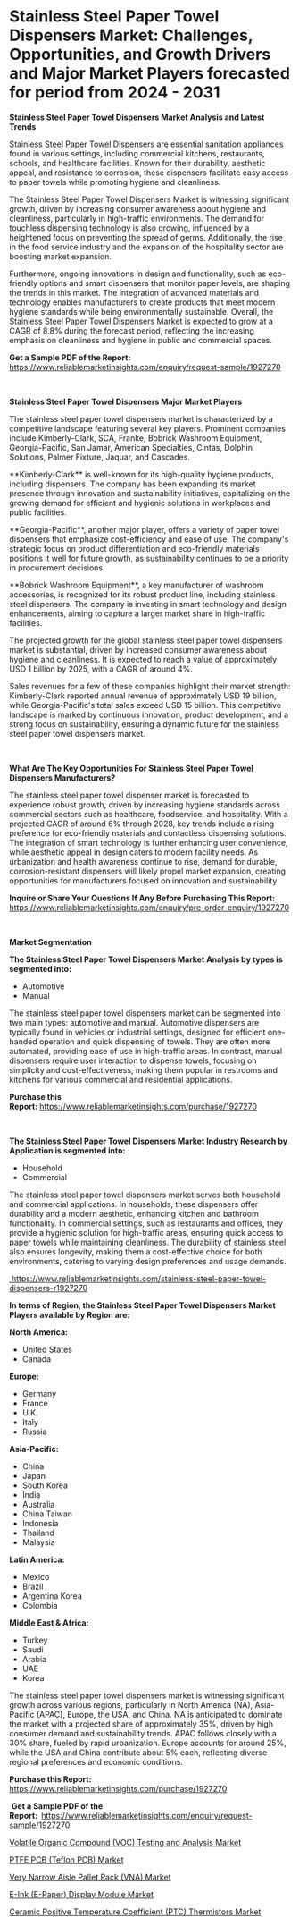 <p><h1>Stainless Steel Paper Towel Dispensers Market: Challenges, Opportunities, and Growth Drivers and Major Market Players forecasted for period from 2024 - 2031</h1></p><p><strong>Stainless Steel Paper Towel Dispensers Market Analysis and Latest Trends</strong></p>
<p><p>Stainless Steel Paper Towel Dispensers are essential sanitation appliances found in various settings, including commercial kitchens, restaurants, schools, and healthcare facilities. Known for their durability, aesthetic appeal, and resistance to corrosion, these dispensers facilitate easy access to paper towels while promoting hygiene and cleanliness. </p><p>The Stainless Steel Paper Towel Dispensers Market is witnessing significant growth, driven by increasing consumer awareness about hygiene and cleanliness, particularly in high-traffic environments. The demand for touchless dispensing technology is also growing, influenced by a heightened focus on preventing the spread of germs. Additionally, the rise in the food service industry and the expansion of the hospitality sector are boosting market expansion. </p><p>Furthermore, ongoing innovations in design and functionality, such as eco-friendly options and smart dispensers that monitor paper levels, are shaping the trends in this market. The integration of advanced materials and technology enables manufacturers to create products that meet modern hygiene standards while being environmentally sustainable. Overall, the Stainless Steel Paper Towel Dispensers Market is expected to grow at a CAGR of 8.8% during the forecast period, reflecting the increasing emphasis on cleanliness and hygiene in public and commercial spaces.</p></p>
<p><strong>Get a Sample PDF of the Report:&nbsp;</strong> <a href="https://www.reliablemarketinsights.com/enquiry/request-sample/1927270?utm_campaign=1570&utm_medium=2&utm_source=Github&utm_content=ia&utm_term=25102024&utm_id=stainless-steel-paper-towel-dispensers">https://www.reliablemarketinsights.com/enquiry/request-sample/1927270</a></p>
<p>&nbsp;</p>
<p><strong>Stainless Steel Paper Towel Dispensers Major Market Players</strong></p>
<p><p>The stainless steel paper towel dispensers market is characterized by a competitive landscape featuring several key players. Prominent companies include Kimberly-Clark, SCA, Franke, Bobrick Washroom Equipment, Georgia-Pacific, San Jamar, American Specialties, Cintas, Dolphin Solutions, Palmer Fixture, Jaquar, and Cascades.</p><p>**Kimberly-Clark** is well-known for its high-quality hygiene products, including dispensers. The company has been expanding its market presence through innovation and sustainability initiatives, capitalizing on the growing demand for efficient and hygienic solutions in workplaces and public facilities.</p><p>**Georgia-Pacific**, another major player, offers a variety of paper towel dispensers that emphasize cost-efficiency and ease of use. The company's strategic focus on product differentiation and eco-friendly materials positions it well for future growth, as sustainability continues to be a priority in procurement decisions.</p><p>**Bobrick Washroom Equipment**, a key manufacturer of washroom accessories, is recognized for its robust product line, including stainless steel dispensers. The company is investing in smart technology and design enhancements, aiming to capture a larger market share in high-traffic facilities.</p><p>The projected growth for the global stainless steel paper towel dispensers market is substantial, driven by increased consumer awareness about hygiene and cleanliness. It is expected to reach a value of approximately USD 1 billion by 2025, with a CAGR of around 4%.</p><p>Sales revenues for a few of these companies highlight their market strength: Kimberly-Clark reported annual revenue of approximately USD 19 billion, while Georgia-Pacific's total sales exceed USD 15 billion. This competitive landscape is marked by continuous innovation, product development, and a strong focus on sustainability, ensuring a dynamic future for the stainless steel paper towel dispensers market.</p></p>
<p>&nbsp;</p>
<p><strong>What Are The Key Opportunities For Stainless Steel Paper Towel Dispensers Manufacturers?</strong></p>
<p><p>The stainless steel paper towel dispenser market is forecasted to experience robust growth, driven by increasing hygiene standards across commercial sectors such as healthcare, foodservice, and hospitality. With a projected CAGR of around 6% through 2028, key trends include a rising preference for eco-friendly materials and contactless dispensing solutions. The integration of smart technology is further enhancing user convenience, while aesthetic appeal in design caters to modern facility needs. As urbanization and health awareness continue to rise, demand for durable, corrosion-resistant dispensers will likely propel market expansion, creating opportunities for manufacturers focused on innovation and sustainability.</p></p>
<p><strong>Inquire or Share Your Questions If Any Before Purchasing This Report:</strong> <a href="https://www.reliablemarketinsights.com/enquiry/pre-order-enquiry/1927270?utm_campaign=1570&utm_medium=2&utm_source=Github&utm_content=ia&utm_term=25102024&utm_id=stainless-steel-paper-towel-dispensers">https://www.reliablemarketinsights.com/enquiry/pre-order-enquiry/1927270</a></p>
<p>&nbsp;</p>
<p><strong>Market Segmentation</strong></p>
<p><strong>The Stainless Steel Paper Towel Dispensers Market Analysis by types is segmented into:</strong></p>
<p><ul><li>Automotive</li><li>Manual</li></ul></p>
<p><p>The stainless steel paper towel dispensers market can be segmented into two main types: automotive and manual. Automotive dispensers are typically found in vehicles or industrial settings, designed for efficient one-handed operation and quick dispensing of towels. They are often more automated, providing ease of use in high-traffic areas. In contrast, manual dispensers require user interaction to dispense towels, focusing on simplicity and cost-effectiveness, making them popular in restrooms and kitchens for various commercial and residential applications.</p></p>
<p><strong>Purchase this Report:&nbsp;</strong><a href="https://www.reliablemarketinsights.com/purchase/1927270?utm_campaign=1570&utm_medium=2&utm_source=Github&utm_content=ia&utm_term=25102024&utm_id=stainless-steel-paper-towel-dispensers">https://www.reliablemarketinsights.com/purchase/1927270</a></p>
<p>&nbsp;</p>
<p><strong>The Stainless Steel Paper Towel Dispensers Market Industry Research by Application is segmented into:</strong></p>
<p><ul><li>Household</li><li>Commercial</li></ul></p>
<p><p>The stainless steel paper towel dispensers market serves both household and commercial applications. In households, these dispensers offer durability and a modern aesthetic, enhancing kitchen and bathroom functionality. In commercial settings, such as restaurants and offices, they provide a hygienic solution for high-traffic areas, ensuring quick access to paper towels while maintaining cleanliness. The durability of stainless steel also ensures longevity, making them a cost-effective choice for both environments, catering to varying design preferences and usage demands.</p></p>
<p><a href="https://www.reliablemarketinsights.com/stainless-steel-paper-towel-dispensers-r1927270?utm_campaign=1570&utm_medium=2&utm_source=Github&utm_content=ia&utm_term=25102024&utm_id=stainless-steel-paper-towel-dispensers">&nbsp;https://www.reliablemarketinsights.com/stainless-steel-paper-towel-dispensers-r1927270</a></p>
<p><strong>In terms of Region, the Stainless Steel Paper Towel Dispensers Market Players available by Region are:</strong></p>
<p>
    <p> <strong> North America: </strong>
        <ul>
            <li>United States</li>
            <li>Canada</li>
        </ul>
        </p> 
    <p> <strong> Europe: </strong>
        <ul>
            <li>Germany</li>
            <li>France</li>
            <li>U.K.</li>
            <li>Italy</li>
            <li>Russia</li>
        </ul>
        </p> 
    <p> <strong> Asia-Pacific: </strong>
        <ul>
            <li>China</li>
            <li>Japan</li>
            <li>South Korea</li>
            <li>India</li>
            <li>Australia</li>
            <li>China Taiwan</li>
            <li>Indonesia</li>
            <li>Thailand</li>
            <li>Malaysia</li>
        </ul>
        </p> 
    <p> <strong> Latin America: </strong>
        <ul>
            <li>Mexico</li>
            <li>Brazil</li>
            <li>Argentina Korea</li>
            <li>Colombia</li>
        </ul>
        </p> 
    <p> <strong> Middle East & Africa: </strong>
        <ul>
            <li>Turkey</li>
            <li>Saudi</li>
            <li>Arabia</li>
            <li>UAE</li>
            <li>Korea</li>
        </ul>
    </p>
    </p>
<p><p>The stainless steel paper towel dispensers market is witnessing significant growth across various regions, particularly in North America (NA), Asia-Pacific (APAC), Europe, the USA, and China. NA is anticipated to dominate the market with a projected share of approximately 35%, driven by high consumer demand and sustainability trends. APAC follows closely with a 30% share, fueled by rapid urbanization. Europe accounts for around 25%, while the USA and China contribute about 5% each, reflecting diverse regional preferences and economic conditions.</p></p>
<p><strong>Purchase this Report: </strong><a href="https://www.reliablemarketinsights.com/purchase/1927270?utm_campaign=1570&utm_medium=2&utm_source=Github&utm_content=ia&utm_term=25102024&utm_id=stainless-steel-paper-towel-dispensers">https://www.reliablemarketinsights.com/purchase/1927270</a></p>
<p>&nbsp;<strong>Get a Sample PDF of the Report:&nbsp;&nbsp;</strong><a href="https://www.reliablemarketinsights.com/enquiry/request-sample/1927270?utm_campaign=1570&utm_medium=2&utm_source=Github&utm_content=ia&utm_term=25102024&utm_id=stainless-steel-paper-towel-dispensers">https://www.reliablemarketinsights.com/enquiry/request-sample/1927270</a></p>
<p><strong></strong></p>
<p><p><a href="https://www.linkedin.com/pulse/pulse-volatile-organic-compound-voc-testing-analysis-hcsnf?utm_campaign=1570&utm_medium=2&utm_source=Github&utm_content=ia&utm_term=25102024&utm_id=stainless-steel-paper-towel-dispensers">Volatile Organic Compound (VOC) Testing and Analysis Market</a></p><p><a href="https://www.linkedin.com/pulse/emerging-ptfe-pcb-teflon-market-opportunities-analysis-investors-ashrc?utm_campaign=1570&utm_medium=2&utm_source=Github&utm_content=ia&utm_term=25102024&utm_id=stainless-steel-paper-towel-dispensers">PTFE PCB (Teflon PCB) Market</a></p><p><a href="https://www.linkedin.com/pulse/very-narrow-aisle-pallet-rack-vna-market-trends-growth-outlook-ph2mc?utm_campaign=1570&utm_medium=2&utm_source=Github&utm_content=ia&utm_term=25102024&utm_id=stainless-steel-paper-towel-dispensers">Very Narrow Aisle Pallet Rack (VNA) Market</a></p><p><a href="https://www.linkedin.com/pulse/e-ink-e-paper-display-module-market-transformation-comparative-aby1c?utm_campaign=1570&utm_medium=2&utm_source=Github&utm_content=ia&utm_term=25102024&utm_id=stainless-steel-paper-towel-dispensers">E-Ink (E-Paper) Display Module Market</a></p><p><a href="https://www.linkedin.com/pulse/ceramic-positive-temperature-coefficient-ptc-thermistors-ou6jc?utm_campaign=1570&utm_medium=2&utm_source=Github&utm_content=ia&utm_term=25102024&utm_id=stainless-steel-paper-towel-dispensers">Ceramic Positive Temperature Coefficient (PTC) Thermistors Market</a></p></p>